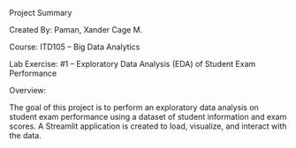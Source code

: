 Project Summary

Created By: Paman, Xander Cage M.

Course: ITD105 – Big Data Analytics

Lab Exercise: #1 – Exploratory Data Analysis (EDA) of Student Exam Performance

Overview:

The goal of this project is to perform an exploratory data analysis on student exam performance using a dataset of student information and exam scores. A Streamlit application is created to load, visualize, and interact with the data.

